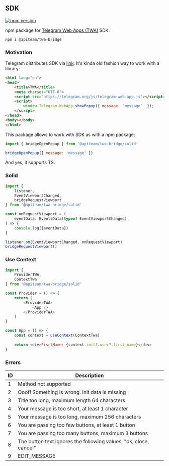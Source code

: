 ## SDK
[![npm version](https://img.shields.io/npm/v/@apiteam/twa-bridge)](https://www.npmjs.com/package/@apiteam/twa-bridge)

npm package for [Telegram Web Apps (TWA)](https://core.telegram.org/bots/webapps) SDK.

```
npm i @apiteam/twa-bridge
```

### Motivation
Telegram distributes SDK via [link](https://core.telegram.org/bots/webapps#initializing-web-apps). It's kinda old fashion way to work with a library:

```html
<html lang="en">
<head>
    <title>TWA</title>
    <meta charset="UTF-8">
    <script src="https://telegram.org/js/telegram-web-app.js"></script>
    <script>
        window.Telegram.WebApp.showPopup({ message: 'message'  });
    </script>
</head>
<body></body>
</html>
```

This package allows to work with SDK as with a npm package:

```js
import { bridgeOpenPopup } from '@apiteam/twa-bridge/solid'

bridgeOpenPopup({ message: 'message' })
```

And yes, it supports TS.

### Solid
```js
import { 
    listener, 
    EventViewportChanged,
    bridgeRequestViewport
} from '@apiteam/twa-bridge/solid'

const onRequestViewport = (
    eventData: EventsData[typeof EventViewportChanged]
) => {
    console.log({eventData})
}

listener.on(EventViewportChanged, onRequestViewport)
bridgeRequestViewport()

```
### Use Context
```js
import { 
    ProviderTWA,
    ContextTwa
} from '@apiteam/twa-bridge/solid'

const Provider = () => {
	return (
		<ProviderTWA>
			<App />
		</ProviderTWA>
	)
}

const App = () => {
	const context = useContext(ContextTwa)
	
	return <div>FisrtName: {context.init?.user?.first_name}</div>
}

```

### Errors

| ID  | Description                                                       |
| --- | ----------------------------------------------------------------- |
| 1   | Method not supported                                              |
| 2   | Ooof! Something is wrong. Init data is missing                    |
| 3   | Title too long, maximum length 64 characters                      |
| 4   | Your message is too short, at least 1 character                   |
| 5   | Your message is too long, maximum 256 characters                  |
| 6   | You are passing too few buttons, at least 1 button                |
| 7   | You are passing too many buttons, maximum 3 buttons               |
| 8   | The button text ignores the following values: "ok, close, cancel" |
| 9   | EDIT_MESSAGE                                                      |